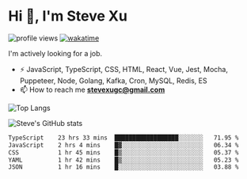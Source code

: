 # Hi 👋, I'm Steve Xu

![profile views](https://komarev.com/ghpvc/?username=nusr&color=green)
[![wakatime](https://wakatime.com/badge/user/0653cda0-f622-4930-8974-c19a957fc488.svg)](https://wakatime.com/@0653cda0-f622-4930-8974-c19a957fc488)

I'm actively looking for a job.

- ⚡ JavaScript, TypeScript, CSS, HTML, React, Vue, Jest, Mocha,
Puppeteer, Node, Golang, Kafka, Cron, MySQL, Redis, ES
- 📫 How to reach me **stevexugc@gmail.com**

![Top Langs](https://github-readme-stats.vercel.app/api/top-langs/?username=nusr&langs_count=8&layout=compact)

![Steve's GitHub stats](https://github-readme-stats.vercel.app/api?username=nusr&show_icons=true)

<!--START_SECTION:waka-->

```txt
TypeScript    23 hrs 33 mins  ██████████████████░░░░░░░   71.95 %
JavaScript    2 hrs 4 mins    █▓░░░░░░░░░░░░░░░░░░░░░░░   06.34 %
CSS           1 hr 45 mins    █▒░░░░░░░░░░░░░░░░░░░░░░░   05.37 %
YAML          1 hr 42 mins    █▒░░░░░░░░░░░░░░░░░░░░░░░   05.23 %
JSON          1 hr 16 mins    █░░░░░░░░░░░░░░░░░░░░░░░░   03.88 %
```

<!--END_SECTION:waka-->
